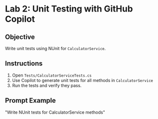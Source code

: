 # Lab 2: Unit Testing with GitHub Copilot

## Objective
Write unit tests using NUnit for `CalculatorService`.

## Instructions
1. Open `Tests/CalculatorServiceTests.cs`
2. Use Copilot to generate unit tests for all methods in `CalculatorService`
3. Run the tests and verify they pass.

## Prompt Example
"Write NUnit tests for CalculatorService methods"